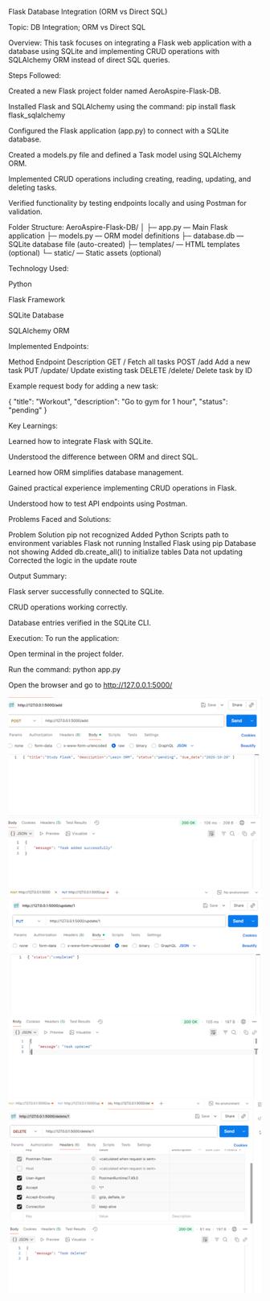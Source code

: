 Flask Database Integration (ORM vs Direct SQL)

Topic:
DB Integration; ORM vs Direct SQL

Overview:
This task focuses on integrating a Flask web application with a database using SQLite and implementing CRUD operations with SQLAlchemy ORM instead of direct SQL queries.

Steps Followed:

Created a new Flask project folder named AeroAspire-Flask-DB.

Installed Flask and SQLAlchemy using the command:
pip install flask flask_sqlalchemy

Configured the Flask application (app.py) to connect with a SQLite database.

Created a models.py file and defined a Task model using SQLAlchemy ORM.

Implemented CRUD operations including creating, reading, updating, and deleting tasks.

Verified functionality by testing endpoints locally and using Postman for validation.

Folder Structure:
AeroAspire-Flask-DB/
│
├─ app.py — Main Flask application
├─ models.py — ORM model definitions
├─ database.db — SQLite database file (auto-created)
├─ templates/ — HTML templates (optional)
└─ static/ — Static assets (optional)

Technology Used:

Python

Flask Framework

SQLite Database

SQLAlchemy ORM

Implemented Endpoints:

Method	Endpoint	Description
GET	/	Fetch all tasks
POST	/add	Add a new task
PUT	/update/<id>	Update existing task
DELETE	/delete/<id>	Delete task by ID

Example request body for adding a new task:

{
  "title": "Workout",
  "description": "Go to gym for 1 hour",
  "status": "pending"
}


Key Learnings:

Learned how to integrate Flask with SQLite.

Understood the difference between ORM and direct SQL.

Learned how ORM simplifies database management.

Gained practical experience implementing CRUD operations in Flask.

Understood how to test API endpoints using Postman.

Problems Faced and Solutions:

Problem	Solution
pip not recognized	Added Python Scripts path to environment variables
Flask not running	Installed Flask using pip
Database not showing	Added db.create_all() to initialize tables
Data not updating	Corrected the logic in the update route

Output Summary:

Flask server successfully connected to SQLite.

CRUD operations working correctly.

Database entries verified in the SQLite CLI.


Execution:
To run the application:

Open terminal in the project folder.

Run the command: python app.py

Open the browser and go to http://127.0.0.1:5000/

![Image1](./picss/week4day201.PNG)
![Image2](./picss/week4day202.PNG)
![Image3](./picss/week4day203.PNG)